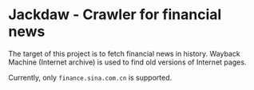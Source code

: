 # Jackdaw - Crawler for financial news

The target of this project is to fetch financial news in history. Wayback Machine (Internet archive) is used to find old versions of Internet pages.

Currently, only `finance.sina.com.cn` is supported.

